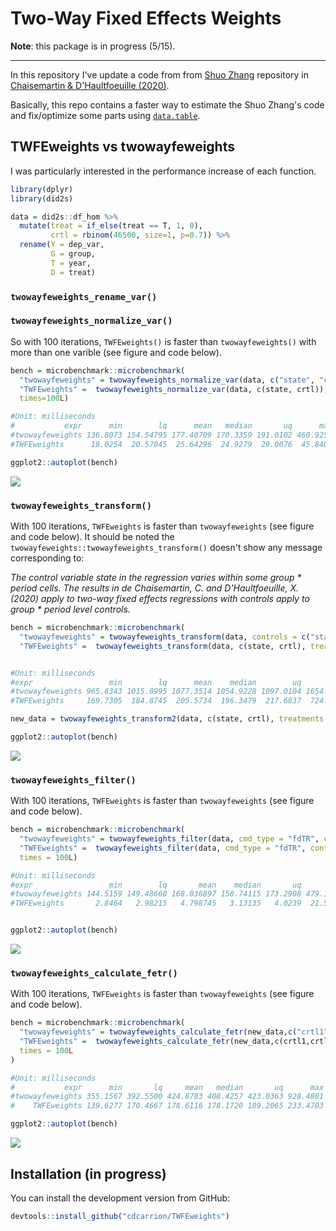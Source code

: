 # Two-Way Fixed Effects Weights

**Note**: this package is in progress (5/15).

------------------------------------------------------------------------

In this repository I've update a code from from [Shuo Zhang](https://github.com/shuo-zhang-ucsb/twowayfeweights) repository in [Chaisemartin & D'Haultfoeuille (2020)](https://www.aeaweb.org/articles?id=10.1257/aer.20181169).

Basically, this repo contains a faster way to estimate the Shuo Zhang's code and fix/optimize some parts using [`data.table`](https://github.com/Rdatatable/data.table).

## TWFEweights vs twowayfeweights

I was particularly interested in the performance increase of each function.

``` r
library(dplyr)
library(did2s)

data = did2s::df_hom %>%
  mutate(treat = if_else(treat == T, 1, 0),
         crtl = rbinom(46500, size=1, p=0.7)) %>% 
  rename(Y = dep_var,
         G = group,
         T = year,
         D = treat)
```

### `twowayfeweights_rename_var()`

### `twowayfeweights_normalize_var()`

So with 100 iterations, `TWFEweights()` is faster than `twowayfeweights()` with more than one varible (see figure and code below).

``` r
bench = microbenchmark::microbenchmark(
  "twowayfeweights" = twowayfeweights_normalize_var(data, c("state", "crtl")),
  "TWFEweights" =  twowayfeweights_normalize_var(data, c(state, crtl)),
  times=100L)

#Unit: milliseconds
#           expr      min        lq      mean   median       uq      max neval cld
#twowayfeweights 136.8073 154.54795 177.40709 170.3359 191.0102 460.9254   100   b
#TWFEweights      18.0254  20.57045  25.64296  24.9279  29.0076  45.8401   100  a 

ggplot2::autoplot(bench)
```

![](pl1.png)

### `twowayfeweights_transform()`

With 100 iterations, `TWFEweights` is faster than `twowayfeweights` (see figure and code below). It should be noted the `twowayfeweights::twowayfeweights_transform()` doesn't show any message corresponding to:

*The control variable state in the regression varies within some group * period cells. The results in de Chaisemartin, C. and D'Haultfoeuille, X. (2020) apply to two-way fixed effects regressions with controls apply to group * period level controls.*


``` r
bench = microbenchmark::microbenchmark(
  "twowayfeweights" = twowayfeweights_transform(data, controls = c("state", "crtl"), treatments = c("treat1", "treat2"), weights = "weight"),
  "TWFEweights" =  twowayfeweights_transform(data, c(state, crtl), treatments = c(treat1, treat2), weights = weights), times = 100L)


#Unit: milliseconds
#expr                 min        lq      mean    median        uq      max neval cld
#twowayfeweights 965.8343 1015.8995 1077.3514 1054.9228 1097.0104 1654.607   100   b
#TWFEweights     169.7305  184.8745  205.5734  196.3479  217.6837  724.788   100   a 

new_data = twowayfeweights_transform2(data, c(state, crtl), treatments = c(treat1, treat2), weights = weights)

ggplot2::autoplot(bench)
```

![](pl2.png)

### `twowayfeweights_filter()`

With 100 iterations, `TWFEweights` is faster than `twowayfeweights` (see figure and code below).

```r
bench = microbenchmark::microbenchmark(
  "twowayfeweights" = twowayfeweights_filter(data, cmd_type = "fdTR", controls = c("state", "crtl"), treatments = c("treat1", "treat2")),
  "TWFEweights" =  twowayfeweights_filter(data, cmd_type = "fdTR", controls = c(state, crtl), treatments = c(treat1, treat2)), 
  times = 100L)

#Unit: milliseconds
#expr                 min        lq       mean    median       uq      max neval cld
#twowayfeweights 144.5159 149.48660 168.036897 158.74115 173.2908 479.1133   100   b
#TWFEweights       2.8464   2.98215   4.798745   3.13135   4.0239  21.5931   100  a 


ggplot2::autoplot(bench)
```

![](pl3.png)

### `twowayfeweights_calculate_fetr()`

With 100 iterations, `TWFEweights` is faster than `twowayfeweights` (see figure and code below).

```r
bench = microbenchmark::microbenchmark(
  "twowayfeweights" = twowayfeweights_calculate_fetr(new_data,c("crtl1","crtl2")),
  "TWFEweights" =  twowayfeweights_calculate_fetr(new_data,c(crtl1,crtl2)),
  times = 100L
)

#Unit: milliseconds
#           expr      min       lq     mean   median       uq      max neval cld
#twowayfeweights 355.1567 392.5500 424.8783 408.4257 423.0363 928.4801   100   b
#    TWFEweights 139.6277 170.4667 178.6116 178.1720 189.2065 233.4703   100   a

ggplot2::autoplot(bench)

```
![](pl4.png)

## Installation (in progress)

You can install the development version from GitHub:

``` r
devtools::install_github("cdcarrion/TWFEweights")
```
